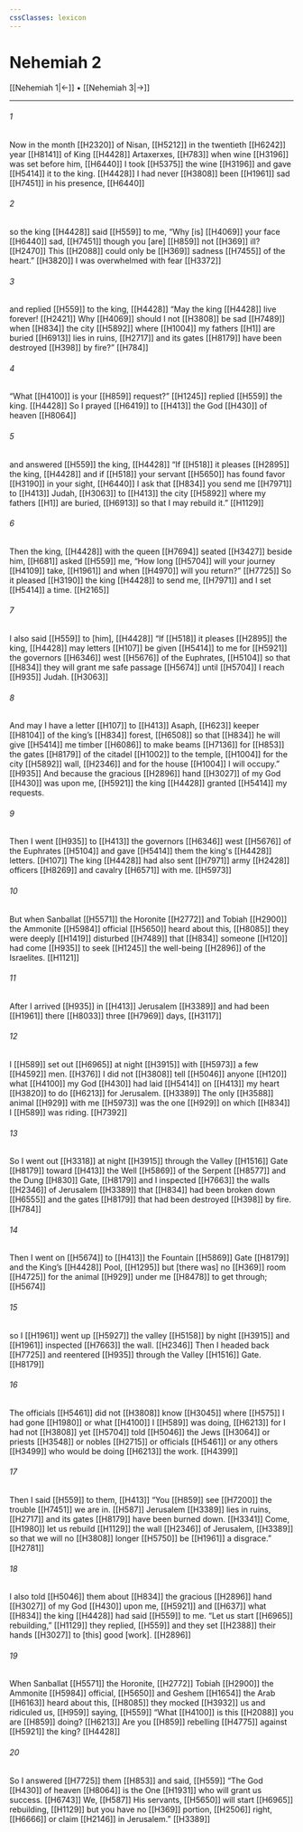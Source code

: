 ```yaml
---
cssClasses: lexicon
---
```


# Nehemiah 2

[[Nehemiah 1|←]] • [[Nehemiah 3|→]]

---

###### 1
Now in the month [[H2320]] of Nisan, [[H5212]] in the twentieth [[H6242]] year [[H8141]] of King [[H4428]] Artaxerxes, [[H783]] when wine [[H3196]] was set before him, [[H6440]] I took [[H5375]] the wine [[H3196]] and gave [[H5414]] it to the king. [[H4428]] I had never [[H3808]] been [[H1961]] sad [[H7451]] in his presence, [[H6440]]

###### 2
so the king [[H4428]] said [[H559]] to me,  “Why [is] [[H4069]] your face [[H6440]] sad, [[H7451]] though you [are] [[H859]] not [[H369]] ill? [[H2470]] This [[H2088]] could only be [[H369]] sadness [[H7455]] of the heart.” [[H3820]] I was overwhelmed with fear [[H3372]]

###### 3
and replied [[H559]] to the king, [[H4428]] “May the king [[H4428]] live forever! [[H2421]] Why [[H4069]] should I not [[H3808]] be sad [[H7489]] when [[H834]] the city [[H5892]] where [[H1004]] my fathers [[H1]] are buried [[H6913]] lies in ruins, [[H2717]] and its gates [[H8179]] have been destroyed [[H398]] by fire?” [[H784]]

###### 4
“What [[H4100]] is your [[H859]] request?” [[H1245]] replied [[H559]] the king. [[H4428]] So I prayed [[H6419]] to [[H413]] the God [[H430]] of heaven [[H8064]]

###### 5
and answered [[H559]] the king, [[H4428]] “If [[H518]] it pleases [[H2895]] the king, [[H4428]] and if [[H518]] your servant [[H5650]] has found favor [[H3190]] in your sight, [[H6440]] I ask that [[H834]] you send me [[H7971]] to [[H413]] Judah, [[H3063]] to [[H413]] the city [[H5892]] where my fathers [[H1]] are buried, [[H6913]] so that I may rebuild it.” [[H1129]]

###### 6
Then the king, [[H4428]] with the queen [[H7694]] seated [[H3427]] beside him, [[H681]] asked [[H559]] me,  “How long [[H5704]] will your journey [[H4109]] take, [[H1961]] and when [[H4970]] will you return?” [[H7725]] So it pleased [[H3190]] the king [[H4428]] to send me, [[H7971]] and I set [[H5414]] a time. [[H2165]]

###### 7
I also said [[H559]] to [him], [[H4428]] “If [[H518]] it pleases [[H2895]] the king, [[H4428]] may letters [[H107]] be given [[H5414]] to me  for [[H5921]] the governors [[H6346]] west [[H5676]] of the Euphrates, [[H5104]] so that [[H834]] they will grant me safe passage [[H5674]] until [[H5704]] I reach [[H935]] Judah. [[H3063]]

###### 8
And may I have a letter [[H107]] to [[H413]] Asaph, [[H623]] keeper [[H8104]] of the king’s [[H834]] forest, [[H6508]] so that [[H834]] he will give [[H5414]] me  timber [[H6086]] to make beams [[H7136]] for [[H853]] the gates [[H8179]] of the citadel [[H1002]] to the temple, [[H1004]] for the city [[H5892]] wall, [[H2346]] and for the house [[H1004]] I will occupy.” [[H935]] And because the gracious [[H2896]] hand [[H3027]] of my God [[H430]] was upon me, [[H5921]] the king [[H4428]] granted [[H5414]] my requests. 

###### 9
Then I went [[H935]] to [[H413]] the governors [[H6346]] west [[H5676]] of the Euphrates [[H5104]] and gave [[H5414]] them  the king's [[H4428]] letters. [[H107]] The king [[H4428]] had also sent [[H7971]] army [[H2428]] officers [[H8269]] and cavalry [[H6571]] with me. [[H5973]]

###### 10
But when Sanballat [[H5571]] the Horonite [[H2772]] and Tobiah [[H2900]] the Ammonite [[H5984]] official [[H5650]] heard about this, [[H8085]] they were deeply [[H1419]] disturbed [[H7489]] that [[H834]] someone [[H120]] had come [[H935]] to seek [[H1245]] the well-being [[H2896]] of the Israelites. [[H1121]]

###### 11
After I arrived [[H935]] in [[H413]] Jerusalem [[H3389]] and had been [[H1961]] there [[H8033]] three [[H7969]] days, [[H3117]]

###### 12
I [[H589]] set out [[H6965]] at night [[H3915]] with [[H5973]] a few [[H4592]] men. [[H376]] I did not [[H3808]] tell [[H5046]] anyone [[H120]] what [[H4100]] my God [[H430]] had laid [[H5414]] on [[H413]] my heart [[H3820]] to do [[H6213]] for Jerusalem. [[H3389]] The only [[H3588]] animal [[H929]] with me [[H5973]] was the one [[H929]] on which [[H834]] I [[H589]] was riding. [[H7392]]

###### 13
So I went out [[H3318]] at night [[H3915]] through the Valley [[H1516]] Gate [[H8179]] toward [[H413]] the Well [[H5869]] of the Serpent [[H8577]] and the Dung [[H830]] Gate, [[H8179]] and I inspected [[H7663]] the walls [[H2346]] of Jerusalem [[H3389]] that [[H834]] had been broken down [[H6555]] and the gates [[H8179]] that had been destroyed [[H398]] by fire. [[H784]]

###### 14
Then I went on [[H5674]] to [[H413]] the Fountain [[H5869]] Gate [[H8179]] and the King’s [[H4428]] Pool, [[H1295]] but [there was] no [[H369]] room [[H4725]] for the animal [[H929]] under me [[H8478]] to get through; [[H5674]]

###### 15
so I [[H1961]] went up [[H5927]] the valley [[H5158]] by night [[H3915]] and [[H1961]] inspected [[H7663]] the wall. [[H2346]] Then I headed back [[H7725]] and reentered [[H935]] through the Valley [[H1516]] Gate. [[H8179]]

###### 16
The officials [[H5461]] did not [[H3808]] know [[H3045]] where [[H575]] I had gone [[H1980]] or what [[H4100]] I [[H589]] was doing, [[H6213]] for I had not [[H3808]] yet [[H5704]] told [[H5046]] the Jews [[H3064]] or priests [[H3548]] or nobles [[H2715]] or officials [[H5461]] or any others [[H3499]] who would be doing [[H6213]] the work. [[H4399]]

###### 17
Then I said [[H559]] to them, [[H413]] “You [[H859]] see [[H7200]] the trouble [[H7451]] we are in. [[H587]] Jerusalem [[H3389]] lies in ruins, [[H2717]] and its gates [[H8179]] have been burned down. [[H3341]] Come, [[H1980]] let us rebuild [[H1129]] the wall [[H2346]] of Jerusalem, [[H3389]] so that we will no [[H3808]] longer [[H5750]] be [[H1961]] a disgrace.” [[H2781]]

###### 18
I also told [[H5046]] them  about [[H834]] the gracious [[H2896]] hand [[H3027]] of my God [[H430]] upon me, [[H5921]] and [[H637]] what [[H834]] the king [[H4428]] had said [[H559]] to me.  “Let us start [[H6965]] rebuilding,” [[H1129]] they replied, [[H559]] and they set [[H2388]] their hands [[H3027]] to [this] good [work]. [[H2896]]

###### 19
When Sanballat [[H5571]] the Horonite, [[H2772]] Tobiah [[H2900]] the Ammonite [[H5984]] official, [[H5650]] and Geshem [[H1654]] the Arab [[H6163]] heard about this, [[H8085]] they mocked [[H3932]] us  and ridiculed us, [[H959]] saying, [[H559]] “What [[H4100]] is this [[H2088]] you are [[H859]] doing? [[H6213]] Are you [[H859]] rebelling [[H4775]] against [[H5921]] the king? [[H4428]]

###### 20
So I answered [[H7725]] them [[H853]] and said, [[H559]] “The God [[H430]] of heaven [[H8064]] is the One [[H1931]] who will grant us success. [[H6743]] We, [[H587]] His servants, [[H5650]] will start [[H6965]] rebuilding, [[H1129]] but you  have no [[H369]] portion, [[H2506]] right, [[H6666]] or claim [[H2146]] in Jerusalem.” [[H3389]]

